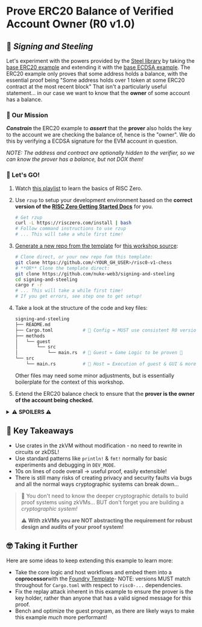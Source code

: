 # Prove ERC20 Balance of Verified Account Owner (R0 v1.0)

## 👷 _Signing and Steeling_

Let's experiment with the powers provided by the [Steel library](https://github.com/risc0/risc0-ethereum/tree/main/steel) by taking the [base ERC20 example](https://github.com/risc0/risc0-ethereum/tree/main/examples/erc20) and extending it with the [base ECDSA example](https://github.com/risc0/risc0/tree/main/examples/ecdsa).
The ERC20 example only proves that some address holds a balance, with the essential proof being "Some address holds over 1 token at some ERC20 contract at the most recent block"
That isn't a particularly useful statement... in our case we want to know that the **owner** of some account has a balance.

### 🫡 Our Mission

_**Constrain**_ the ERC20 example to _**assert**_ that the **prover** also holds the key to the account we are checking the balance of, hence is the "owner".
We do this by verifying a ECDSA signature for the EVM account in question.

_NOTE: The address and contract are optionally hidden to the verifier, so we can know the prover has a balance, but not DOX them!_

### 🚀 Let's GO!

1. Watch <a target="_blank" href="https://www.youtube.com/playlist?list=PLcPzhUaCxlCj7wKkzekYYq7QDvtGTOPm7">this playlist</a> to learn the basics of RISC Zero.
1. Use `rzup` to setup your development environment based on the **correct version of the <a target="_blank" href="https://dev.risczero.com/api/">RISC Zero Getting Started Docs</a>** for you.
   ```sh
   # Get rzup
   curl -L https://risczero.com/install | bash
   # Follow command instructions to use rzup
   # ... This will take a while first time!
   ```
1. <a target="_blank" href="https://docs.github.com/en/repositories/creating-and-managing-repositories/creating-a-repository-from-a-template#creating-a-repository-from-a-template">Generate a new repo from the template</a> for <a target="_blank" href="https://github.com/nuke-web3/signing-and-steeling">this workshop source</a>:
   ```sh
   # Clone direct, or your new repo fom this template:
   git clone https://github.com/<YOUR_GH_USER>/risc0-v1-chess 
   # **OR** Clone the template direct:
   git clone https://github.com/nuke-web3/signing-and-steeling
   cd signing-and-steeling
   cargo r -r
   # ... This will take a while first time!
   # If you get errors, see step one to get setup!
   ```

1. Take a look at the structure of the code and key files:
   ```sh
   signing-and-steeling
   ├── README.md
   ├── Cargo.toml           # 📝 Config = MUST use consistent R0 versions!
   ├── methods
   │   └── guest
   │       └── src
   │           └── main.rs  # 🧰 Guest = Game Logic to be proven 🌟
   └── src
       └── main.rs          # 🏃 Host = Execution of guest & GUI & more unproven
   ```
   Other files may need some minor adjustments, but is essentially boilerplate for the context of this workshop.

1. Extend the ERC20 balance check to ensure that the **prover is the owner of the account being checked.**

<details>
<summary>⚠️ <b>SPOILERS</b> ⚠️</summary>

> <a target="_blank" href="https://github.com/nuke-web3/signing-and-steeling/pull/1">One possible solution with comments and tips</a>

</details>

## 📝 Key Takeaways

- Use crates in the zkVM without modification - no need to rewrite in circuits or zkDSL!
- Use standard patterns like `println!` & `fmt!` normally for basic experiments and debugging in `DEV_MODE`.
- 10s on lines of code overall -> useful proof, easily extensible!
- There is still many risks of creating privacy and security faults via bugs and all the normal ways cryptographic systems can break down...

> 🧠 You don't need to know the deeper cryptographic details to build proof systems using zkVMs... BUT don't forget you are building a _cryptographic system!_
>
> ⚠ **With zkVMs you are NOT abstracting the requirement for robust design and audits of your proof system!**

## 🤓 Taking it Further

Here are some ideas to keep extending this example to learn more:

- Take the core logic and host workflows and embed them into a **coprocessor**with the [Foundry Template](https://github.com/risc0/risc0-foundry-template)- NOTE: versions MUST match throughout for `Cargo.toml` with respect to `risc0-...` dependencies.
- Fix the replay attack inherent in this example to ensure the prover is the key holder, rather than anyone that has a valid signed message for this proof.
- Bench and optimize the guest program, as there are likely ways to make this example _much_ more performant!

